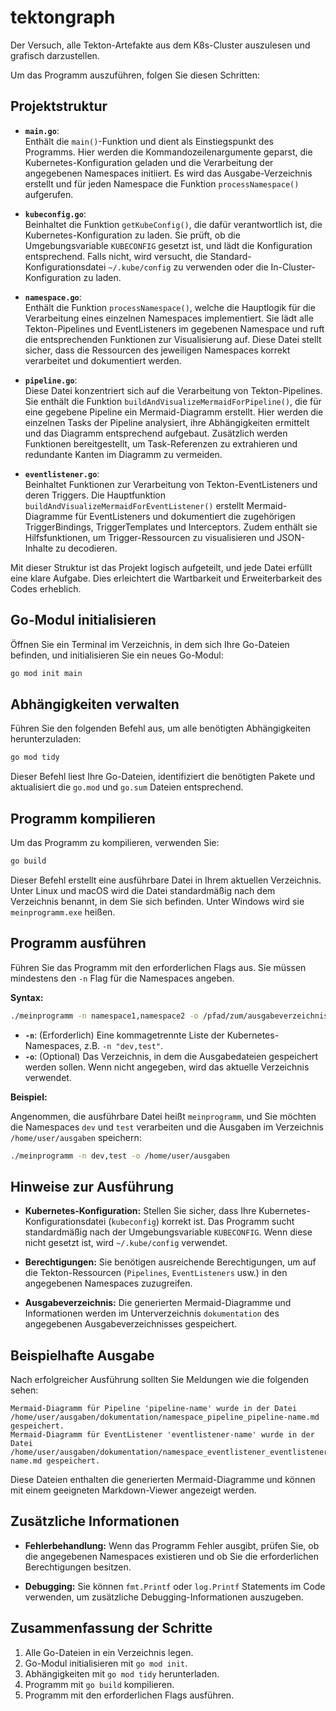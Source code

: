 # tektongraph
Der Versuch, alle Tekton-Artefakte aus dem K8s-Cluster auszulesen und grafisch darzustellen.

Um das Programm auszuführen, folgen Sie diesen Schritten:

## Projektstruktur

- **`main.go`**:  
  Enthält die `main()`-Funktion und dient als Einstiegspunkt des Programms. Hier werden die Kommandozeilenargumente geparst, die Kubernetes-Konfiguration geladen und die Verarbeitung der angegebenen Namespaces initiiert. Es wird das Ausgabe-Verzeichnis erstellt und für jeden Namespace die Funktion `processNamespace()` aufgerufen.

- **`kubeconfig.go`**:  
  Beinhaltet die Funktion `getKubeConfig()`, die dafür verantwortlich ist, die Kubernetes-Konfiguration zu laden. Sie prüft, ob die Umgebungsvariable `KUBECONFIG` gesetzt ist, und lädt die Konfiguration entsprechend. Falls nicht, wird versucht, die Standard-Konfigurationsdatei `~/.kube/config` zu verwenden oder die In-Cluster-Konfiguration zu laden.

- **`namespace.go`**:  
  Enthält die Funktion `processNamespace()`, welche die Hauptlogik für die Verarbeitung eines einzelnen Namespaces implementiert. Sie lädt alle Tekton-Pipelines und EventListeners im gegebenen Namespace und ruft die entsprechenden Funktionen zur Visualisierung auf. Diese Datei stellt sicher, dass die Ressourcen des jeweiligen Namespaces korrekt verarbeitet und dokumentiert werden.

- **`pipeline.go`**:  
  Diese Datei konzentriert sich auf die Verarbeitung von Tekton-Pipelines. Sie enthält die Funktion `buildAndVisualizeMermaidForPipeline()`, die für eine gegebene Pipeline ein Mermaid-Diagramm erstellt. Hier werden die einzelnen Tasks der Pipeline analysiert, ihre Abhängigkeiten ermittelt und das Diagramm entsprechend aufgebaut. Zusätzlich werden Funktionen bereitgestellt, um Task-Referenzen zu extrahieren und redundante Kanten im Diagramm zu vermeiden.

- **`eventlistener.go`**:  
  Beinhaltet Funktionen zur Verarbeitung von Tekton-EventListeners und deren Triggers. Die Hauptfunktion `buildAndVisualizeMermaidForEventListener()` erstellt Mermaid-Diagramme für EventListeners und dokumentiert die zugehörigen TriggerBindings, TriggerTemplates und Interceptors. Zudem enthält sie Hilfsfunktionen, um Trigger-Ressourcen zu visualisieren und JSON-Inhalte zu decodieren.

Mit dieser Struktur ist das Projekt logisch aufgeteilt, und jede Datei erfüllt eine klare Aufgabe. Dies erleichtert die Wartbarkeit und Erweiterbarkeit des Codes erheblich.

## Go-Modul initialisieren

Öffnen Sie ein Terminal im Verzeichnis, in dem sich Ihre Go-Dateien befinden, und initialisieren Sie ein neues Go-Modul:

```bash
go mod init main
```

## Abhängigkeiten verwalten

Führen Sie den folgenden Befehl aus, um alle benötigten Abhängigkeiten herunterzuladen:

```bash
go mod tidy
```

Dieser Befehl liest Ihre Go-Dateien, identifiziert die benötigten Pakete und aktualisiert die `go.mod` und `go.sum` Dateien entsprechend.

## Programm kompilieren

Um das Programm zu kompilieren, verwenden Sie:

```bash
go build
```

Dieser Befehl erstellt eine ausführbare Datei in Ihrem aktuellen Verzeichnis. Unter Linux und macOS wird die Datei standardmäßig nach dem Verzeichnis benannt, in dem Sie sich befinden. Unter Windows wird sie `meinprogramm.exe` heißen.

## Programm ausführen

Führen Sie das Programm mit den erforderlichen Flags aus. Sie müssen mindestens den `-n` Flag für die Namespaces angeben.

**Syntax:**

```bash
./meinprogramm -n namespace1,namespace2 -o /pfad/zum/ausgabeverzeichnis
```

- **`-n`**: (Erforderlich) Eine kommagetrennte Liste der Kubernetes-Namespaces, z.B. `-n "dev,test"`.
- **`-o`**: (Optional) Das Verzeichnis, in dem die Ausgabedateien gespeichert werden sollen. Wenn nicht angegeben, wird das aktuelle Verzeichnis verwendet.

**Beispiel:**

Angenommen, die ausführbare Datei heißt `meinprogramm`, und Sie möchten die Namespaces `dev` und `test` verarbeiten und die Ausgaben im Verzeichnis `/home/user/ausgaben` speichern:

```bash
./meinprogramm -n dev,test -o /home/user/ausgaben
```

## Hinweise zur Ausführung

- **Kubernetes-Konfiguration:** Stellen Sie sicher, dass Ihre Kubernetes-Konfigurationsdatei (`kubeconfig`) korrekt ist. Das Programm sucht standardmäßig nach der Umgebungsvariable `KUBECONFIG`. Wenn diese nicht gesetzt ist, wird `~/.kube/config` verwendet.

- **Berechtigungen:** Sie benötigen ausreichende Berechtigungen, um auf die Tekton-Ressourcen (`Pipelines`, `EventListeners` usw.) in den angegebenen Namespaces zuzugreifen.

- **Ausgabeverzeichnis:** Die generierten Mermaid-Diagramme und Informationen werden im Unterverzeichnis `dokumentation` des angegebenen Ausgabeverzeichnisses gespeichert.

## Beispielhafte Ausgabe

Nach erfolgreicher Ausführung sollten Sie Meldungen wie die folgenden sehen:

```
Mermaid-Diagramm für Pipeline 'pipeline-name' wurde in der Datei /home/user/ausgaben/dokumentation/namespace_pipeline_pipeline-name.md gespeichert.
Mermaid-Diagramm für EventListener 'eventlistener-name' wurde in der Datei /home/user/ausgaben/dokumentation/namespace_eventlistener_eventlistener-name.md gespeichert.
```

Diese Dateien enthalten die generierten Mermaid-Diagramme und können mit einem geeigneten Markdown-Viewer angezeigt werden.

## Zusätzliche Informationen

- **Fehlerbehandlung:** Wenn das Programm Fehler ausgibt, prüfen Sie, ob die angegebenen Namespaces existieren und ob Sie die erforderlichen Berechtigungen besitzen.

- **Debugging:** Sie können `fmt.Printf` oder `log.Printf` Statements im Code verwenden, um zusätzliche Debugging-Informationen auszugeben.

## Zusammenfassung der Schritte

1. Alle Go-Dateien in ein Verzeichnis legen.
2. Go-Modul initialisieren mit `go mod init`.
3. Abhängigkeiten mit `go mod tidy` herunterladen.
4. Programm mit `go build` kompilieren.
5. Programm mit den erforderlichen Flags ausführen.


